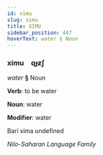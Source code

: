 ```yaml
---
id: ximu
slug: ximu
title: XİMU
sidebar_position: 447
hoverText: water § Noun
---
```


### ximu&emsp;<span kind="abugida">ɋɟƶʃ</span>

*water* **§** Noun

**Verb**: to be water

**Noun**: water

**Modifier**: water

Barí xima undefined

*Nilo-Saharan Language Family*